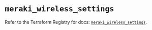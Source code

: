 # `meraki_wireless_settings`

Refer to the Terraform Registry for docs: [`meraki_wireless_settings`](https://registry.terraform.io/providers/ciscodevnet/meraki/1.7.1/docs/resources/wireless_settings).
